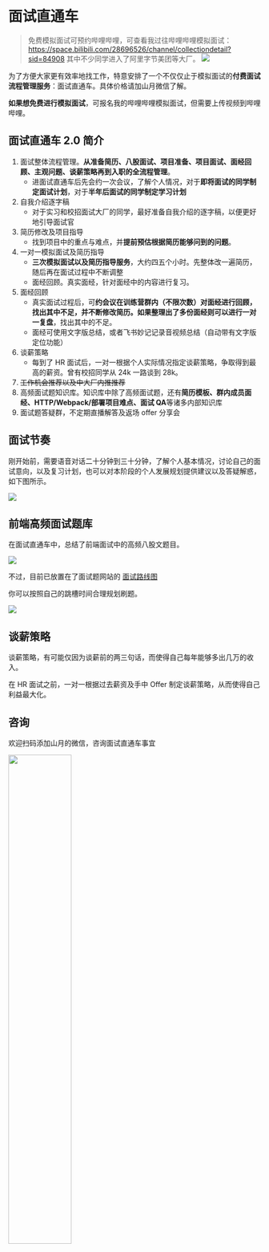 # 面试直通车

> 免费模拟面试可预约哔哩哔哩，可查看我过往哔哩哔哩模拟面试：https://space.bilibili.com/28696526/channel/collectiondetail?sid=84908 其中不少同学进入了阿里字节美团等大厂。
> ![](https://static.shanyue.tech/images/23-01-29/clipboard-1184.85c7d3.webp)

为了方便大家更有效率地找工作，特意安排了一个不仅仅止于模拟面试的**付费面试流程管理服务**：面试直通车。具体价格请加山月微信了解。

**如果想免费进行模拟面试**，可报名我的哔哩哔哩模拟面试，但需要上传视频到哔哩哔哩。

## 面试直通车 2.0 简介

1. 面试整体流程管理。**从准备简历、八股面试、项目准备、项目面试、面经回顾、主观问题、谈薪策略再到入职的全流程管理**。
   - 进面试直通车后先会约一次会议，了解个人情况，对于**即将面试的同学制定面试计划**，对于**半年后面试的同学制定学习计划**
1. 自我介绍逐字稿
   - 对于实习和校招面试大厂的同学，最好准备自我介绍的逐字稿，以便更好地引导面试官
1. 简历修改及项目指导
   - 找到项目中的重点与难点，并**提前预估根据简历能够问到的问题**。
1. 一对一模拟面试及简历指导
   - **三次模拟面试以及简历指导服务**，大约四五个小时。先整体改一遍简历，随后再在面试过程中不断调整
   - 面经回顾。真实面经，针对面经中的内容进行复习。
1. 面经回顾
   - 真实面试过程后，可**约会议在训练营群内（不限次数）**对面经进行回顾，找出其中不足，并不断修改简历。如果**整理出了多份面经则可以进行一对一复盘**，找出其中的不足。
   - 面经可使用文字版总结，或者飞书妙记记录音视频总结（自动带有文字版定位功能）
1. 谈薪策略
   - 每到了 HR 面试后，一对一根据个人实际情况指定谈薪策略，争取得到最高的薪资。曾有校招同学从 24k 一路谈到 28k。
1. ~~工作机会推荐以及中大厂内推推荐~~
1. 高频面试题知识库。知识库中除了高频面试题，还有**简历模板、群内成员面经、HTTP/Webpack/部署项目难点、面试 QA**等诸多内部知识库
1. 面试题答疑群，不定期直播解答及返场 offer 分享会

## 面试节奏

刚开始前，需要语音对话二十分钟到三十分钟，了解个人基本情况，讨论自己的面试意向，以及复习计划，也可以对本阶段的个人发展规划提供建议以及答疑解惑，如下图所示。

![](https://static.shanyue.tech/images/23-02-10/clipboard-0649.b05374.webp)

## 前端高频面试题库

在面试直通车中，总结了前端面试中的高频八股文题目。

![](https://static.shanyue.tech/images/23-01-29/clipboard-7437.50fc85.webp)

不过，目前已放置在了面试题网站的 [面试路线图](https://q.shanyue.tech/roadmap)

你可以按照自己的跳槽时间合理规划刷题。

![](https://static.shanyue.tech/images/23-01-29/clipboard-4785.edb8a8.webp)

## 谈薪策略

谈薪策略，有可能仅因为谈薪前的两三句话，而使得自己每年能够多出几万的收入。

在 HR 面试之前，一对一根据过去薪资及手中 Offer 制定谈薪策略，从而使得自己利益最大化。

## 咨询

欢迎扫码添加山月的微信，咨询面试直通车事宜

<img src="https://static.shanyue.tech/images/22-08-31/clipboard-8887.f0e108.webp" width="50%"></img>

<!-- ## 1.0

1. 面试整体流程管理。**从准备简历、八股面试、项目准备、项目面试、试水面经、面经回顾、主观问题、谈薪策略再到入职的全流程管理**。
    1. 进面试直通车后先会约一次会议，了解个人情况，对于**即将面试的同学制定面试计划**，对于**半年后面试的同学制定学习计划**
1. 自我介绍逐字稿
    1. 对于实习和校招面试大厂的同学，会要求准备自我介绍的逐字稿，以便更好地引导面试官
1. 简历修改及项目指导。找到项目中的重点与难点，并**提前预估根据简历能够问到的问题**。
    1. 大概需要两至三次一对一的会议，如果最终简历回复率太低，则一对一现场逐行修改简历。
1. 一对一模拟面试
    1. 模拟一面。面试摸底，针对你存在的问题进行建议及学习计划制定。
    2. 模拟二面。项目答疑，针对你的项目及工作，问及真实面试场景中可能遇到的问题
    3. 面经回顾。真实面经，针对面经中的内容进行复习。
    3. 每次会反馈面试记录以及录屏，后续可针对该文档记录，对易错点进行针对性提问，**面试文档记录回顾并反复指导修改**
1. 面经回顾
    1. 真实面试过程后，可一对一对面经进行回顾，找出其中不足，并不断修改简历
1. 谈薪策略
    1. 每到了 HR 面试后，一对一根据个人实际情况指定谈薪策略，争取得到最高的薪资
1. 工作机会推荐以及中大厂内推推荐
1. 高频面试题知识库。知识库中除了高频面试题，还有**简历模板、群内成员面经、重难点分析、面试 QA、远程工作推荐**等诸多内部知识库
1. 每周面经回顾。每周周二不定期在群内进行一次过去一周面试同学的面经直播回顾。
1. 每周重点讲解。每周周四不定期在群内进行一次重难点的讲解。
1. 面试题答疑群，永久答疑，不定期直播解答及返场 offer 分享会 -->
